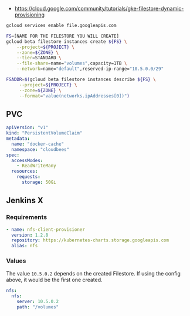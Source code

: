 * https://cloud.google.com/community/tutorials/gke-filestore-dynamic-provisioning

```bash
gcloud services enable file.googleapis.com
```

```bash
FS=[NAME FOR THE FILESTORE YOU WILL CREATE]
gcloud beta filestore instances create ${FS} \
    --project=${PROJECT} \
    --zone=${ZONE} \
    --tier=STANDARD \
    --file-share=name="volumes",capacity=1TB \
    --network=name="default",reserved-ip-range="10.5.0.0/29"
```

```bash
FSADDR=$(gcloud beta filestore instances describe ${FS} \
     --project=${PROJECT} \
     --zone=${ZONE} \
     --format="value(networks.ipAddresses[0])")
```

## PVC

```yaml
apiVersion: "v1"
kind: "PersistentVolumeClaim"
metadata: 
  name: "docker-cache"
  namespace: "cloudbees"
spec: 
  accessModes:
    - ReadWriteMany
  resources:
    requests:
      storage: 50Gi
```

## Jenkins X

### Requirements

```yaml
- name: nfs-client-provisioner
  version: 1.2.8
  repository: https://kubernetes-charts.storage.googleapis.com
  alias: nfs
```

### Values

The value `10.5.0.2` depends on the created Filestore.
If using the config above, it would be the first one created.

```yaml
nfs:
  nfs:
    server: 10.5.0.2
    path: "/volumes"
```